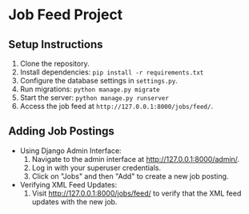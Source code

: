 # Job Feed Project

## Setup Instructions

1. Clone the repository.
2. Install dependencies: `pip install -r requirements.txt`
3. Configure the database settings in `settings.py`.
4. Run migrations: `python manage.py migrate`
5. Start the server: `python manage.py runserver`
6. Access the job feed at `http://127.0.0.1:8000/jobs/feed/`.

## Adding Job Postings

- Using Django Admin Interface:
    1. Navigate to the admin interface at http://127.0.0.1:8000/admin/.
    2. Log in with your superuser credentials.
    3. Click on "Jobs" and then "Add" to create a new job posting.
- Verifying XML Feed Updates:
    1. Visit http://127.0.0.1:8000/jobs/feed/ to verify that the XML feed updates with the new job.

